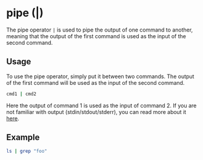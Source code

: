# pipe (|)

The pipe operator `|` is used to pipe the output of one command to another,
meaning that the output of the first command is used as the input of the second
command.

## Usage

To use the pipe operator, simply put it between two commands. The output of the
first command will be used as the input of the second command.

```bash
cmd1 | cmd2
```

Here the output of command 1 is used as the input of command 2. If you are not familiar with output (stdin/stdout/stderr), you can read more about it [here](/docs/docs/commands/std.md).

## Example

```bash
ls | grep "foo"
```

